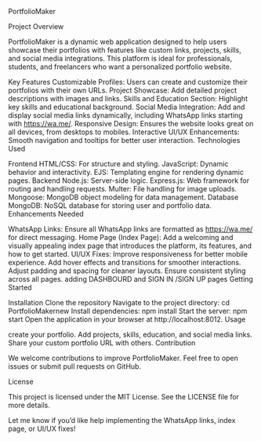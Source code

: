 PortfolioMaker

Project Overview

PortfolioMaker is a dynamic web application designed to help users showcase their portfolios with features like custom links, projects, skills, and social media integrations. This platform is ideal for professionals, students, and freelancers who want a personalized portfolio website.

Key Features
Customizable Profiles: Users can create and customize their portfolios with their own URLs.
Project Showcase: Add detailed project descriptions with images and links.
Skills and Education Section: Highlight key skills and educational background.
Social Media Integration: Add and display social media links dynamically, including WhatsApp links starting with https://wa.me/.
Responsive Design: Ensures the website looks great on all devices, from desktops to mobiles.
Interactive UI/UX Enhancements: Smooth navigation and tooltips for better user interaction.
Technologies Used

Frontend
HTML/CSS: For structure and styling.
JavaScript: Dynamic behavior and interactivity.
EJS: Templating engine for rendering dynamic pages.
Backend
Node.js: Server-side logic.
Express.js: Web framework for routing and handling requests.
Multer: File handling for image uploads.
Mongoose: MongoDB object modeling for data management.
Database
MongoDB: NoSQL database for storing user and portfolio data.
Enhancements Needed

WhatsApp Links:
Ensure all WhatsApp links are formatted as https://wa.me/<phone-number> for direct messaging.
Home Page (Index Page):
Add a welcoming and visually appealing index page that introduces the platform, its features, and how to get started.
UI/UX Fixes:
Improve responsiveness for better mobile experience.
Add hover effects and transitions for smoother interactions.
Adjust padding and spacing for cleaner layouts.
Ensure consistent styling across all pages.
adding DASHBOURD and SIGN IN /SIGN UP pages
Getting Started

Installation
Clone the repository
Navigate to the project directory:
cd PortfolioMakernew
Install dependencies:
npm install
Start the server:
npm start
Open the application in your browser at http://localhost:8012.
Usage

 create your portfolio.
Add projects, skills, education, and social media links.
Share your custom portfolio URL with others.
Contribution

We welcome contributions to improve PortfolioMaker. Feel free to open issues or submit pull requests on GitHub.

License

This project is licensed under the MIT License. See the LICENSE file for more details.

Let me know if you’d like help implementing the WhatsApp links, index page, or UI/UX fixes!

